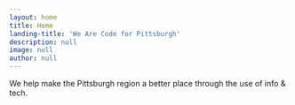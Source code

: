 ```yaml
---
layout: home
title: Home
landing-title: 'We Are Code for Pittsburgh'
description: null
image: null
author: null
---
```


We help make the Pittsburgh region a better place through the use of info & tech.